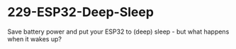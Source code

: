 # 229-ESP32-Deep-Sleep
Save battery power and put your ESP32 to (deep) sleep - but what happens when it wakes up?

